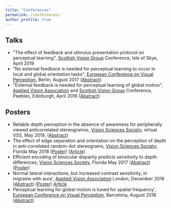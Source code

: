 ```yaml
---
title: "Conferences"
permalink: /conferences/
author_profile: true
---
```



## Talks
* "The effect of feedback and stimulus presentation protocol on perceptual learning", [Scottish Vision Group](http://svg.psy.gla.ac.uk/) Conference, Isle of Skye, April 2019
* "No external feedback is needed for perceptual learning to occur in local and global orientation tasks", [European Conference on Visual Perception](http://www.ecvp.org/2017/), Berlin,  August 2017 ([Abstract](http://journals.sagepub.com/page/pec/collections/ecvp-abstracts/index/ecvp-2017))  
* "External feedback is needed for perceptual learning of global motion", [Applied Vision Association](http://www.theava.net/) and [Scottish Vision Group](http://svg.psy.gla.ac.uk/) Conference, Peebles, Edinburgh, April 2016 ([Abstract](http://journals.sagepub.com/doi/pdf/10.1177/0301006616674873))


## Posters
* Reliable depth perception in the absence of awareness for peripherally viewed anticorrelated stereogramss, [Vision Sciences Society](https://www.visionsciences.org/), virtual VSS, May 2019,  ([Abstract](https://doi.org/10.1167/jov.20.11.1745))
* The effect of edge separation and orientation on the perception of depth in anti-correlated random-dot stereograms, [Vision Sciences Society](https://www.visionsciences.org/), Florida May 2018  ([Poster](https://www.researchgate.net/publication/325780953_The_effect_of_edge_separation_and_orientation_on_the_perception_of_depth_in_anti-correlated_random-dot_stereograms))  ([Article](https://www.nature.com/articles/s41598-018-32500-4))
* Efficient encoding of binocular disparity predicts sensitivity to depth differences, [Vision Sciences Society](https://www.visionsciences.org/), Florida May 2017  ([Abstract](http://jov.arvojournals.org/article.aspx?articleid=2651940)) ([Poster](https://f1000research.com/posters/6-1405))    
* Normal lateral interactions, but increased contrast sensitivity, in migraine with aura', [Applied Vision Association](http://www.theava.net/) London, December 2016 ([Abstract](http://journals.sagepub.com/doi/abs/10.1177/0301006617710756)) ([Poster](https://f1000research.com/posters/6-1455))  [Article](https://www.mdpi.com/2411-5150/2/1/7)
* Perceptual learning for global motion is tuned for spatial frequency', [European Conference on Visual Perception](http://www.ub.edu/ecvp/), Barcelona,  August 2016 ([Abstract](http://journals.sagepub.com/doi/abs/10.1177/0301006616671273))    
